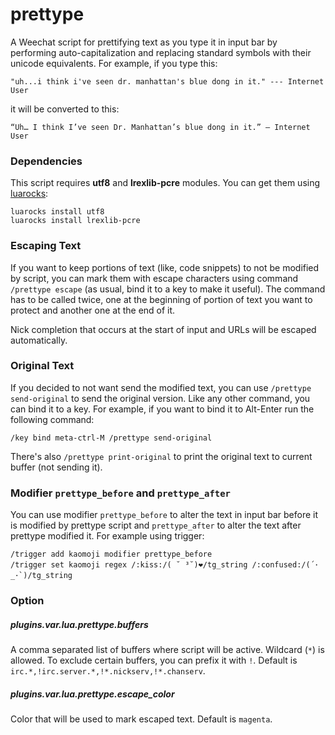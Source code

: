 prettype
========

A Weechat script for prettifying text as you type it in input bar by performing
auto-capitalization and replacing standard symbols with their unicode
equivalents. For example, if you type this:

    "uh...i think i've seen dr. manhattan's blue dong in it." --- Internet User

it will be converted to this:

    “Uh… I think I’ve seen Dr. Manhattan’s blue dong in it.” — Internet User

### Dependencies

This script requires **utf8** and **lrexlib-pcre** modules. You can get them
using [luarocks](https://luarocks.org/):

```
luarocks install utf8
luarocks install lrexlib-pcre
```

### Escaping Text

If you want to keep portions of text (like, code snippets) to not be modified by
script, you can mark them with escape characters using command `/prettype
escape` (as usual, bind it to a key to make it useful). The command has to be
called twice, one at the beginning of portion of text you want to protect and
another one at the end of it.

Nick completion that occurs at the start of input and URLs will be escaped
automatically.

### Original Text

If you decided to not want send the modified text, you can use `/prettype
send-original` to send the original version. Like any other command, you can
bind it to a key. For example, if you want to bind it to Alt-Enter run the
following command:

    /key bind meta-ctrl-M /prettype send-original

There's also `/prettype print-original` to print the original text to current
buffer (not sending it).

### Modifier `prettype_before` and `prettype_after`

You can use modifier `prettype_before` to alter the text in input bar before it
is modified by prettype script and `prettype_after` to alter the text after
prettype modified it. For example using trigger:

```
/trigger add kaomoji modifier prettype_before
/trigger set kaomoji regex /:kiss:/( ˘ ³˘)❤/tg_string /:confused:/(´･_･`)/tg_string
```

### Option

##### plugins.var.lua.prettype.buffers

A comma separated list of buffers where script will be active. Wildcard (`*`) is
allowed. To exclude certain buffers, you can prefix it with `!`. Default is
`irc.*,!irc.server.*,!*.nickserv,!*.chanserv`.

##### plugins.var.lua.prettype.escape_color

Color that will be used to mark escaped text. Default is `magenta`.

